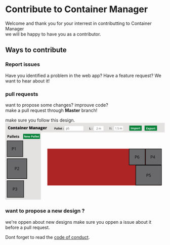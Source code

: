 # Contribute to Container Manager
Welcome and thank you for your interrest in contributting to Container Manager  
we will be happy to have you as a contributor.

## Ways to contribute

### Report issues
Have you identified a problem in the web app? Have a feature request? We want to hear about it!

### pull requests
want to propose some changes? improuve code?  
make a pull request through **Master** branch!  
  
make sure you follow this design.
![design](images/Container%20Manager%20Design.png)

### want to propose a new design ?
we're oppen about new designs make sure you oppen a issue about it before a pull request.  
  
Dont forget to read the [code of conduct](CODE_OF_CONDUCT.md).
